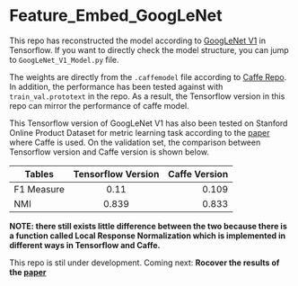 # Feature_Embed_GoogLeNet
This repo has reconstructed the model according to [GoogLeNet V1](https://arxiv.org/abs/1409.4842) in Tensorflow. If you want to directly check the model structure, you can jump to `GoogLeNet_V1_Model.py` file. 

The weights are directly from the `.caffemodel` file according to [Caffe Repo](https://github.com/BVLC/caffe/tree/master/models/bvlc_googlenet). In addition, the performance has been tested against with `train_val.prototext` in the repo. As a result, the Tensorflow version in this repo can mirror the performance of caffe model. 

This Tensorflow version of GoogLeNet V1 has also been tested on Stanford Online Product Dataset for metric learning task according to the [paper](http://cvgl.stanford.edu/papers/song_cvpr16.pdf) where Caffe is used. On the validation set, the comparison between Tensorflow version and Caffe version is shown below. 

| Tables        | Tensorflow Version          | Caffe Version  |
| ------------- |:-------------:| -----:|
| F1 Measure      | 0.11 | 0.109 |
| NMI     | 0.839     |   0.833 |

**NOTE: there still exists little difference between the two because there is a function called Local Response Normalization which is implemented in different ways in Tensorflow and Caffe.**

This repo is stil under development. Coming next: **Rocover the results of the [paper](https://arxiv.org/abs/1703.07464)**

